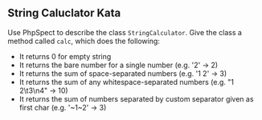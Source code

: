 ## String Caluclator Kata

Use PhpSpect to describe the class `StringCalculator`. Give the class a method called `calc`, which does the following:

 - It returns 0 for empty string
 - It returns the bare number for a single number 
   (e.g. '2' -> 2)
 - It returns the sum of space-separated numbers
   (e.g. '1 2' -> 3)
 - It returns the sum of any whitespace-separated numbers
   (e.g. "1  2\t3\n4" -> 10)
- It returns the sum of numbers separated by custom separator given as first char
    (e.g. '~1~2' -> 3)